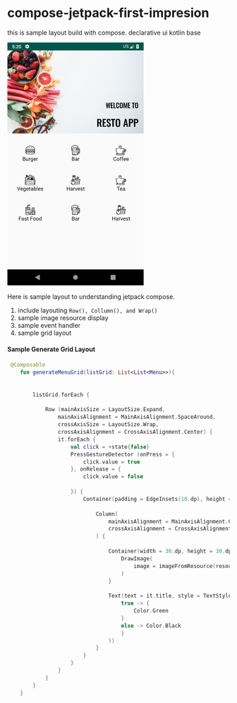 # compose-jetpack-first-impresion
this is sample layout build with compose. declarative ui kotlin base

<img src="https://github.com/ariefannur/compose-jetpack-first-impresion/blob/master/app/src/main/res/drawable/jetpack_compose_sample.png" height="550ems" />

Here is sample layout to understanding jetpack compose. 
1. include layouting `Row(), Collumn(), and Wrap()`
2. sample image resource display
3. sample event handler 
4. sample grid layout

#### Sample Generate Grid Layout
```kotlin
 @Composable
    fun generateMenuGrid(listGrid: List<List<Menu>>){


        listGrid.forEach {

            Row (mainAxisSize = LayoutSize.Expand,
                mainAxisAlignment = MainAxisAlignment.SpaceAround,
                crossAxisSize = LayoutSize.Wrap,
                crossAxisAlignment = CrossAxisAlignment.Center) {
                it.forEach {
                    val click = +state{false}
                    PressGestureDetector (onPress = {
                        click.value = true
                    }, onRelease = {
                        click.value = false

                    }) {
                        Container(padding = EdgeInsets(10.dp), height = 90.dp, width = 110.dp) {

                            Column(
                                mainAxisAlignment = MainAxisAlignment.Center,
                                crossAxisAlignment = CrossAxisAlignment.Center
                            ) {

                                Container(width = 30.dp, height = 30.dp) {
                                    DrawImage(
                                        image = imageFromResource(resources, it.menu)
                                    )
                                }

                                Text(text = it.title, style = TextStyle(color = when(click.value){
                                    true -> {
                                        Color.Green
                                    }
                                    else -> Color.Black
                                    }
                                ))
                            }
                        }
                    }
                }
            }
        }
    }
```



